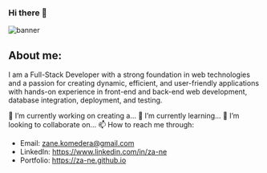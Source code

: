 ### Hi there 👋
![banner](https://github.com/za-ne/za-ne/assets/163534818/dd8f138f-a673-4697-8275-b88f86e4aa97)


<h2>About me:</h2>
I am a Full-Stack Developer with a strong foundation in web technologies and a passion for creating dynamic, efficient, and user-friendly applications with hands-on experience in front-end and back-end web development, database integration, deployment, and testing.

🔭 I’m currently working on creating a...
🌱 I’m currently learning...
👯 I’m looking to collaborate on...
📫 How to reach me through:
- Email: zane.komedera@gmail.com
- LinkedIn: https://www.linkedin.com/in/za-ne 
- Portfolio:  https://za-ne.github.io


